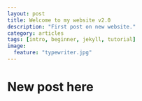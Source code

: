 ```yaml
---
layout: post
title: Welcome to my website v2.0
description: "First post on new website."
category: articles
tags: [intro, beginner, jekyll, tutorial]
image:
  feature: "typewriter.jpg"
---
```


# New post here
